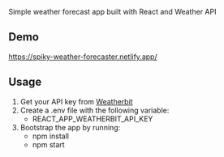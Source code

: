 Simple weather forecast app built with React and Weather API


## Demo
https://spiky-weather-forecaster.netlify.app/

## Usage

1. Get your API key from [Weatherbit](https://www.weatherbit.io/)
2. Create a .env file with the following variable:
   - REACT_APP_WEATHERBIT_API_KEY
3. Bootstrap the app by running:
   - npm install
   - npm start
